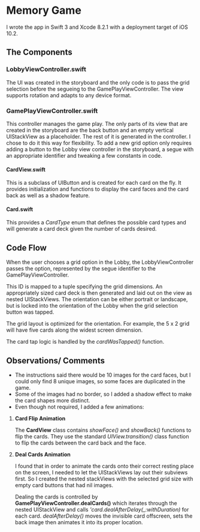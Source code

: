 # Memory Game
I wrote the app in Swift 3 and Xcode 8.2.1 with a deployment target of iOS 10.2.
## The Components
### LobbyViewController.swift
The UI was created in the storyboard and the only code is to pass the grid selection before the segueing to the GamePlayViewController. The view supports rotation and adapts to any device format.
### GamePlayViewController.swift
This controller manages the game play. The only parts of its view that are created in the storyboard are the back button and an empty vertical UIStackView as a placeholder. The rest of it is generated in the controller. I chose to do it this way for flexibility. To add a new grid option only requires adding a button to the Lobby view controller in the storyboard, a segue with an appropriate identifier and tweaking a few constants in code.
#### CardView.swift
This is a subclass of UIButton and is created for each card on the fly. It provides initialization and functions to display the card faces and the card back as well as a shadow feature.
#### Card.swift
This provides a *CardType* enum that defines the possible card types and will generate a card deck given the number of cards desired.

## Code Flow
When the user chooses a grid option in the Lobby, the LobbyViewController passes the option, represented by the segue identifier to the GamePlayViewController.

 This ID is mapped to a tuple specifying the grid dimensions. An appropriately sized card deck is then generated and laid out on the view as nested UIStackViews. The orientation can be either portrait or landscape, but is locked into the orientation of the Lobby when the grid selection button was tapped.

 The grid layout is optimized for the orientation. For example, the 5 x 2 grid will have five cards along the widest screen dimension.

 The card tap logic is handled by the *cardWasTapped()* function.

 ## Observations/ Comments
 * The instructions said there would be 10 images for the card faces, but I could only find 8 unique images, so some faces are duplicated in the game.
 * Some of the images had no border, so I added a shadow effect to make the card shapes more distinct.
 * Even though not required, I added a few animations:
1. **Card Flip Animation**

    The **CardView** class contains *showFace()* and *showBack()* functions to flip the cards. They use the standard *UIView.transition()* class function to flip the cards between the card back and the face.
2. **Deal Cards Animation**

    I found that in order to animate the cards onto their correct resting place on the screen, I needed to let the UIStackViews lay out their subviews first. So I created the nested stackViews with the selected grid size with empty card buttons that had nil images.

    Dealing the cards is controlled by **GamePlayViewController.dealCards()** which iterates through the nested UIStackView and calls *'card.dealAfterDelay(_:withDuration)* for each card. *dealAfterDelay()* moves the invisible card offscreen, sets the back image then animates it into its proper location.

